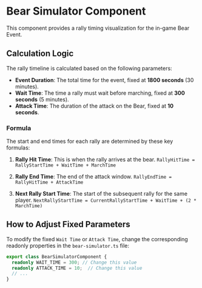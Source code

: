# Bear Simulator Component

This component provides a rally timing visualization for the in-game Bear Event.

## Calculation Logic

The rally timeline is calculated based on the following parameters:

- **Event Duration**: The total time for the event, fixed at **1800 seconds** (30 minutes).
- **Wait Time**: The time a rally must wait before marching, fixed at **300 seconds** (5 minutes).
- **Attack Time**: The duration of the attack on the Bear, fixed at **10 seconds**.

### Formula

The start and end times for each rally are determined by these key formulas:

1.  **Rally Hit Time**: This is when the rally arrives at the bear.
    `RallyHitTime = RallyStartTime + WaitTime + MarchTime`

2.  **Rally End Time**: The end of the attack window.
    `RallyEndTime = RallyHitTime + AttackTime`

3.  **Next Rally Start Time**: The start of the subsequent rally for the same player.
    `NextRallyStartTime = CurrentRallyStartTime + WaitTime + (2 * MarchTime)`

## How to Adjust Fixed Parameters

To modify the fixed `Wait Time` or `Attack Time`, change the corresponding readonly properties in the `bear-simulator.ts` file:

```typescript
export class BearSimulatorComponent {
  readonly WAIT_TIME = 300; // Change this value
  readonly ATTACK_TIME = 10;  // Change this value
  // ...
}
```
